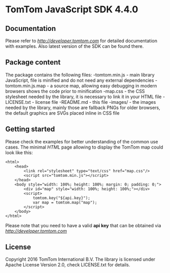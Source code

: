 TomTom JavaScript SDK 4.4.0
==============

Documentation
--------------

Please refer to *http://developer.tomtom.com* for detailed documentation with examples.
Also latest version of the SDK can be found there.

Package content
--------------

The package contains the following files:
-tomtom.min.js - main library JavaScript, file is minified and do not need any external dependencies
-tomtom.min.js.map - a source map, allowing easy debugging in modern browsers shows the code prior to minification
-map.css - the CSS stylesheet needed by the library, it is necessary to link it in your HTML file
-LICENSE.txt - license file
-README.md - this file
-images/ - the images needed by the library, mainly those are fallback PNGs for older browsers, the default graphics are SVGs placed inline in CSS file

Getting started
--------------

Please check the examples for better understanding of the common use cases. The minimal *HTML* page allowing to display
the TomTom map could look like this:

    <html>
        <head>
            <link rel="stylesheet" type="text/css" href="map.css"/>
            <script src="tomtom.min.js"></script>
        </head>
        <body style="width: 100%; height: 100%; margin: 0; padding: 0;">
            <div id="map" style="width: 100%; height: 100%;"></div>
            <script>
                tomtom.key("${api.key}");
                var map = tomtom.map("map");
            </script>
        </body>
    </html>

Please note that you need to have a valid **api key** that can be obtained via *http://developer.tomtom.com*

License
--------------

Copyright 2016 TomTom International B.V.
The library is licensed under Apache License Version 2.0, check LICENSE.txt for details.